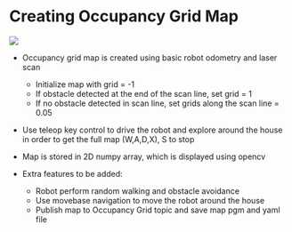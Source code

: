 # Creating Occupancy Grid Map

![](../gif/occupancygrid.gif)

- Occupancy grid map is created using basic robot odometry and laser scan
  - Initialize map with grid = -1
  - If obstacle detected at the end of the scan line, set grid = 1
  - If no obstacle detected in scan line, set grids along the scan line = 0.05
  
- Use teleop key control to drive the robot and explore around the house in order to get the full map (W,A,D,X), S to stop
- Map is stored in 2D numpy array, which is displayed using opencv
- Extra features to be added:
  - Robot perform random walking and obstacle avoidance
  - Use movebase navigation to move the robot around the house
  - Publish map to Occupancy Grid topic and save map pgm and yaml file